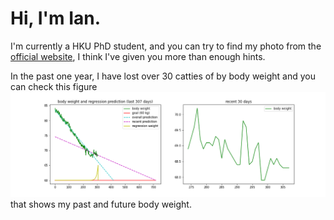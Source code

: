 # Hi, I'm Ian. 

I'm currently a HKU PhD student, and you can try to find my photo from the [official website](https://saasweb.hku.hk/student/2021phd.php#ianzhang), I think I've given you more than enough hints. 

In the past one year, I have lost over 30 catties of by body weight and you can check this figure
![figure](https://raw.githubusercontent.com/IanFla/Lose-Weight/main/weight.png)
that shows my past and future body weight. 
